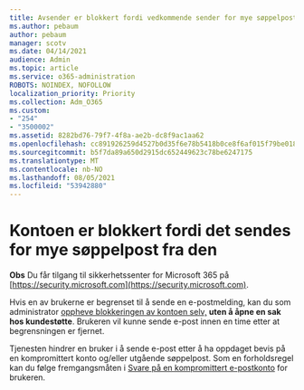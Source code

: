 ```yaml
---
title: Avsender er blokkert fordi vedkommende sender for mye søppelpost
ms.author: pebaum
author: pebaum
manager: scotv
ms.date: 04/14/2021
audience: Admin
ms.topic: article
ms.service: o365-administration
ROBOTS: NOINDEX, NOFOLLOW
localization_priority: Priority
ms.collection: Adm_O365
ms.custom:
- "254"
- "3500002"
ms.assetid: 8282bd76-79f7-4f8a-ae2b-dc8f9ac1aa62
ms.openlocfilehash: cc891926259d4527b0d35f6e78b5418b0ce8f6af015f79be01866ffe088704c7
ms.sourcegitcommit: b5f7da89a650d2915dc652449623c78be6247175
ms.translationtype: MT
ms.contentlocale: nb-NO
ms.lasthandoff: 08/05/2021
ms.locfileid: "53942880"
---
```

# <a name="account-is-restricted-for-sending-too-much-spam"></a>Kontoen er blokkert fordi det sendes for mye søppelpost fra den

**Obs** Du får tilgang til sikkerhetssenter for Microsoft 365 på [https://security.microsoft.com](https://security.microsoft.com).

Hvis en av brukerne er begrenset til å sende en e-postmelding, kan du som administrator [oppheve blokkeringen av kontoen selv,](https://security.microsoft.com/?hash=/restrictedusers) **uten å åpne en sak hos kundestøtte**. Brukeren vil kunne sende e-post innen en time etter at begrensningen er fjernet.

Tjenesten hindrer en bruker i å sende e-post etter å ha oppdaget bevis på en kompromittert konto og/eller utgående søppelpost. Som en forholdsregel kan du følge fremgangsmåten i [Svare på en kompromittert e-postkonto](https://docs.microsoft.com/microsoft-365/security/office-365-security/responding-to-a-compromised-email-account) for brukeren.
